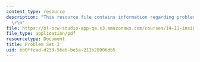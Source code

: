 ```yaml
---
content_type: resource
description: "This resource file contains information regarding problem set 3.\r\n\
  \r\n"
file: https://ol-ocw-studio-app-qa.s3.amazonaws.com/courses/14-11-insights-from-game-theory-into-social-behavior-fall-2013/bb0ffcadd23356ebbe5a212b28906db5_MIT14_11F13_Prob_set_3.pdf
file_type: application/pdf
resourcetype: Document
title: Problem Set 3
uid: bb0ffcad-d233-56eb-be5a-212b28906db5
---
```

